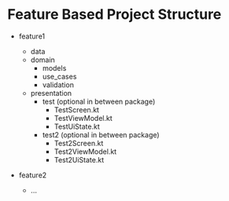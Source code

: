 # Feature Based Project Structure

- feature1
    - data
    - domain
        - models
        - use_cases
        - validation
    - presentation
        - test (optional in between package)
            - TestScreen.kt
            - TestViewModel.kt
            - TestUiState.kt
        - test2 (optional in between package)
            - Test2Screen.kt
            - Test2ViewModel.kt
            - Test2UiState.kt

- feature2
    - ...
